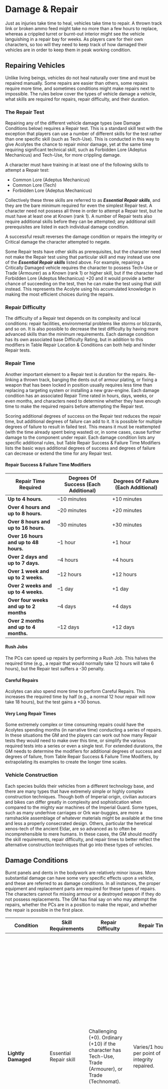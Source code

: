 # Damage & Repair 

Just as injuries take time to heal, vehicles take time to repair. A thrown track link or broken ammo feed might take no more than a few hours to replace, whereas a crippled turret or burnt-out interior might see the vehicle languishing in a repair bay for weeks. As players care for their own characters, so too will they need to keep track of how damaged their vehicles are in order to keep them in peak working condition.

## Repairing Vehicles 

Unlike living beings, vehicles do not heal naturally over time and must be repaired manually. Some repairs are easier than others, some repairs require more time, and sometimes conditions might make repairs next to impossible. The rules below cover the types of vehicle damage a vehicle, what skills are required for repairs, repair difficulty, and their duration.

### The Repair Test 

Repairing any of the different vehicle damage types (see Damage Conditions below) requires a Repair test. This is a standard skill test with the exception that players can use a number of different skills for the test rather than one specific skill (such as Tech-Use). This is conducted in this way to give Acolytes the chance to repair minor damage, yet at the same time requiring significant technical skill, such as Forbidden Lore (Adeptus Mechanicus) and Tech-Use, for more crippling damage.

A character must have training in at least one of the following skills to attempt a Repair test:

-   Common Lore (Adeptus Mechanicus)
-   Common Lore (Tech)
-   Forbidden Lore (Adeptus Mechanicus)

Collectively these three skills are referred to as ***Essential Repair skills***, and they are the bare minimum required for even the simplest Repair test. A character need not possess all three in order to attempt a Repair test, but he must have at least one at Known (rank 1). A number of Repair tests also require additional skills before they can be attempted; any additional skill prerequisites are listed in each individual damage condition.

A successful result reverses the damage condition or repairs the integrity or Critical damage the character attempted to negate.

Some Repair tests have other skills as prerequisites, but the character need not make the Repair test using that particular skill and may instead use one of the ***Essential Repair skills*** listed above. For example, repairing a Critically Damaged vehicle requires the character to possess Tech-Use or Trade (Armourer) as a Known (rank 1) or higher skill, but if the character had Forbidden Lore (Adeptus Mechanicus) +20 and it would provide a better chance of succeeding on the test, then he can make the test using that skill instead. This represents the Acolyte using his accumulated knowledge in making the most efficient choices during the repairs.

### Repair Difficulty 

The difficulty of a Repair test depends on its complexity and local conditions: repair facilities, environmental problems like storms or blizzards, and so on. It is also possible to decrease the test difficulty by having more advanced skills than the minimum requirements. Each damage condition has its own associated base Difficulty Rating, but in addition to this modifiers in Table Repair Location & Conditions can both help and hinder Repair tests.

### Repair Time 

Another important element to a Repair test is duration for the repairs. Re-linking a thrown track, banging the dents out of armour plating, or fixing a weapon that has been locked in position usually requires less time than replacing a targeting system or installing a new grav-engine. Each damage condition has an associated Repair Time rated in hours, days, weeks, or even months, and characters need to determine whether they have enough time to make the required repairs before attempting the Repair test.

Scoring additional degrees of success on the Repair test reduces the repair time, but additional degrees of failure can add to it. It is possible for multiple degrees of failure to result in failed test. This means it must be reattempted (with the time already spent being wasted) or, in some cases, cause further damage to the component under repair. Each damage condition lists any specific additional rules, but Table Repair Success & Failure Time Modifiers lists the basic ways additional degrees of success and degrees of failure can decrease or extend the time for any Repair test.

#### Repair Success & Failure Time Modifiers
| Repair Time Required | Degrees Of Success (Each Additional) | Degrees Of Failure (Each Additional) |
|---|---|---|
| **Up to 4 hours.** | –10 minutes | +10 minutes |
| **Over 4 hours and up to 8 hours.** | –20 minutes | +20 minutes |
| **Over 8 hours and up to 16 hours.** | –30 minutes | +30 minutes |
| **Over 16 hours and up to 48 hours.** | –1 hour | +1 hour |
| **Over 2 days and up to 7 days.** | –4 hours | +4 hours |
| **Over 1 week and up to 2 weeks.** | –12 hours | +12 hours |
| **Over 2 weeks and up to 4 weeks.** | –1 day | +1 day |
| **Over four weeks and up to 2 months** | –4 days | +4 days |
| **Over 2 months and up to 4 months.** | –12 days | +12 days |

#### Rush Jobs 

The PCs can speed up repairs by performing a Rush Job. This halves the required time (e.g., a repair that would normally take 12 hours will take 6 hours), but the Repair test suffers a -30 penalty.

#### Careful Repairs 

Acolytes can also spend more time to perform Careful Repairs. This increases the required time by half (e.g., a normal 12 hour repair will now take 18 hours), but the test gains a +30 bonus.

#### Very Long Repair Times 

Some extremely complex or time consuming repairs could have the Acolytes spending months (in narrative time) conducting a series of repairs. In these situations the GM and the players can work out how many Repair tests they would need to make over this time, or simplify the various required tests into a series or even a single test. For extended durations, the GM needs to determine the modifiers for additional degrees of success and degrees of failure, from Table Repair Success & Failure Time Modifiers, by extrapolating its examples to create the longer time scales.

### Vehicle Construction 

Each species builds their vehicles from a different technology base, and there are many types that have extremely simple or highly complex construction techniques. Though both of Imperial origin, civilian autocars and bikes can differ greatly in complexity and sophistication when compared to the mighty war machines of the Imperial Guard. Some types, such as many underhive carriages or Ork war-buggies, are more a ramshackle assemblage of whatever materials might be available at the time and less a properly consecrated design. Others, particular the heretical xenos-tech of the ancient Eldar, are so advanced as to often be incomprehensible to mere humans. In these cases, the GM should modify the skill requirements, repair difficulty, and repair times to better reflect the alternative construction techniques that go into these types of vehicles.

## Damage Conditions 

Burnt panels and dents in the bodywork are relatively minor issues. More substantial damage can have some very specific effects upon a vehicle, and these are referred to as damage conditions. In all instances, the proper equipment and replacement parts are required for these types of repairs. The characters cannot fix missing armour or a destroyed weapon if they do not possess replacements. The GM has final say on who may attempt the repairs, whether the PCs are in a position to make the repair, and whether the repair is possible in the first place.

| Condition | Skill Requirements | Repair Difficulty | Repair Time | Description |
|---|---|---|---|---|
| **Lightly Damaged** | Essential Repair skill | Challenging (+0). Ordinary (+10) if the character has Tech-Use, Trade (Armourer), or Trade (Technomat). | Varies/1 hour per point of integrity repaired. | Lightly Damaged vehicles are easier to repair, and can generally be repaired by vehicle crews and operators with a basic working knowledge of technology. If a vehicle has suffered damage up to half its total integrity (rounding up), it is Lightly Damaged. A Lightly Damaged vehicle can fight without any penalties. Repairing all the integrity on a Lightly Damaged vehicle requires a character to only make a single Repair test and not one test per point of integrity. |
| **Heavily Damaged** | Essential Repair skill | Arduous (–40). Hard (–20) if the character has Trade (Technomat). Challenging (+0) if the character has Tech- Use or Trade (Armourer). | Varies/4 hour per point of integrity repaired. | Heavily Damaged vehicles take a substantial amount of time and effort to repair, and become greater liabilities the longer they go without repairs. If a vehicle has suffered more damage than half its total integrity (rounding up), but has not yet suffered any Critical damage (other than those caused by Righteous Fury), it is said to be Heavily Damaged. Heavily Damaged vehicles suffer a –10 penalty to all Operate tests in addition to any other penalties or bonuses it may already have. Repairing all the integrity on a Heavily Damaged vehicle requires one Repair test for every 5 points of integrity damage (or fraction thereof). Once a Heavily Damaged vehicle’s integrity is repaired to half its starting value, the vehicle is then considered Lightly Damaged. |
| **Critically Damaged** | Tech-Use or Trade (Armourer) | Challenging (+0). Ordinary (+10) if the character has both Tech-Use and Trade (Armourer). | Varies/1 day per point of Critical Damage repaired. | Critically Damaged vehicles take an exceptionally long time to repair, and only rare individuals steeped in the forbidden knowledge of the Omnissiah are truly capable of soothing the machine’s wounded spirit and coaxing life into it once again. If a vehicle has suffered any Critical damage (not including Critical damage caused by Righteous Fury), it is Critically Damaged. It is rare for a commander to send a vehicle so heavily damaged into combat, but if a Critically Damaged vehicle is ever forced to fight, its operator suffers a –20 penalty to all Operate tests in addition to any other penalties or bonuses that might be present. Critical damage must be repaired before any repairs can be made to integrity, and each point of Critical damage on a Critically Damaged vehicle must be repaired individually. Once a Critically Damaged vehicle has had every point of Critical damage repaired, it is said to be Heavily Damaged. Repairing Critical damage does not reverse any lingering damage conditions, such as destroyed weapons or vehicle immobilisation. |
| **Fire Damaged** | Essential Repair skill | Routine (+20) | Varies/1 hour for every 6 rounds/30 seconds (or part thereof) the vehicle spent alight or had a crewmember or passenger within it who was on fire. | Fires are understandably just as dangerous for vehicles as they are people. Exposed wires and cabling can melt, fuel systems can explode, and even something simple like seat or a control panel can be destroyed by fire, making operating the vehicle difficult if not impossible. Vehicles that have spent any amount of time on fire due to Critical damage, or that have contained crew or passengers that have been set on fire, are said to be Fire Damaged. All tests taken to Operate a Fire Damaged vehicle suffer a –10 penalty. See On Fire! for details on what happens to a vehicle that has been set on fire. |
| **Motive Systems Impaired** | Essential Repair skill | Challenging (+0). Ordinary (+10) if the character has Tech-Use, Trade (Armourer), or Trade (Technomat). | 4 hours (this time can be extended or decreased due to specific vehicle traits). | A vehicle that suffers a Motive Systems Impaired condition reduces its Tactical Speed by 1d10, and the driver must pass a Challenging (+0) Operate test at the start of his turn if he wants to rotate the vehicle more than once during that turn. If the operator fails the Repair test by three or more degrees, then something has gone wrong during the repairs. The vehicle is now treated as having suffered a Motive Systems Crippled Result. |
| **Motive Systems Crippled** | Trade (Technomat) | Very Hard (–30). Hard (–20) if the character has Tech-Use or Trade (Armourer). | 16 hours (this time can be extended or decreased due to specific vehicle traits). | A vehicle that suffers a Motive Systems Crippled result on the Vehicle Critical Effects tables reduces its Tactical Speed by 2d10 and its Cruising Speed by half. If the operator fails the test by three or more degrees, then something has gone wrong during the repairs. The vehicle is now treated as having suffered a Motive Systems Destroyed Result. |
| **Motive Systems Destroyed** | Tech-Use or Trade (Armourer) | Arduous (–40). Hard (–20) if the character has both Tech-Use and Trade (Armourer). | 2 days (this time can be extended or decreased due to specific Vehicle traits). | A vehicle that suffers a Motive Systems Destroyed condition cannot move under its own power. If the character fails the Repair test by three or more degrees of failure, then he has done something wrong and must reattempt the repairs from scratch. The time used to repair the vehicle’s motive systems, including any additional time due to the degrees of failure, is wasted. |
| **Reduced Armour** | Essential Repair skill | Hard (–20). Challenging (+0) if the character has Trade (Armourer). | Varies/4 hours for every 5 points (or fraction thereof) of AP repaired. | Whenever a vehicle suffers a reduction in Armour due to Critical damage, this can be repaired by dividing the missing armour up into groups of 5 AP and taking a Repair test for each individual grouping. If the character fails a Repair test by three or more degrees of failure, then the armour has been installed incorrectly and the Repair test for that specific grouping of AP must be reattempted. |
| **Targetting Systems Destroyed** | Tech-Use or Trade (Armourer), and either Common Lore (Adeptus Mechanicus) or Forbidden Lore (Adeptus Mechanicus). | Very Hard (–30). | 1 week (2 weeks if the vehicle has the Super Heavy vehicle trait). | Whenever a weapon suffers a Targeting System Destroyed result on the Critical Effects tables, it suffers a –20 penalty to all shots taken with that weapon (or location, such as a turret, if it is the location’s targeting systems that are destroyed). Repairing a weapon’s targeting system is often a complex and time-consuming process involving the installation of targeting cogitators and the appeasement of hallowed machine spirits, and thus only those well-versed in the laws and rituals of the Machine God possess the required knowledge to undertake such a difficult task. Failing the Repair test to restore a vehicle’s targeting system results in the machine spirit rejecting its new home; the Repair test must be reattempted. Additionally, the character that attempted the repair must spend one day in silent meditation and reflection on the Great Works of the Omnissiah for every degree of failure on the Repair test. He can reattempt the Repair test once he has finished contemplating how he might have offended the machine spirit he was attempting to install. |
| **Vehicle Destroyed** | N/A | N/A | N/A | A number of results on the Vehicle Critical Effects tables indicate that a vehicle has been destroyed without an internal explosion. This condition cannot be repaired, but items from within can still be recovered at the GM’s discretion. Vehicle-mounted weapons mounted that have not been destroyed can be removed; this requires a Repair test as if attempting to repair a Weapon Destroyed result. If the character attempting this test succeeds, the weapon is removed and can possibly be refitted onto another vehicle. In all instances, the GM has final say on what can be salvaged and what, if any, special equipment the characters require before they can salvage any extraordinarily heavy or cumbersome weapons. |
| **Weapon/Turret Locked** | Trade (Technomat) | Challenging (+0) for non-Turret-Mounted weapons. Hard (–20) for Turret-Mounted weapons. If the character has Tech-Use or Trade (Armourer) he gains a +10 bonus. | 16 hours for non-Turret-Mounted weapons. 48 hours for Turret-Mounted weapons | Sometimes a weapon’s mounting can be damaged even if the weapon itself remains untouched. Weapons that suffer a Weapon/ Turret Locked result can make ranged attacks, but lose their fire arcs and are treated as Fixed Weapons until the this damage condition has been repaired. If the character fails the Repair test with three or more degrees of failure, something goes terribly wrong and he must reattempt the repair from the start |
| **Weapon Destroyed** | Essential Repair skill | Challenging (+0) for Sponson/Pintle mounted weapons. Hard (–20) for Fixed/Hull/Turret mounted weapons. +10 Bonus if the character has Tech-Use or Trade (Armourer). | 8 hours for Sponson/Pintle mounted weapons. 16 hours for Fixed/Hull/Turret mounted weapons. | Weapons that have suffered a Weapon Destroyed result cannot be repaired and must instead be replaced. The Acolytes must first obtain a new weapon to replace the destroyed one (through a Requisition test). Once a replacement weapon has been acquired, the Repair test is taken in order to install the new weapon. If the character fails the Repair test with two or more degrees of failure, the character has installed the weapon incorrectly and must start the repair over. |
| **Weapon Disabled** | Essential Repair skill | Ordinary (+10) for Sponson/Pintle mounted weapons. Hard (–20) for Fixed/Hull/Turret mounted weapons. +10 Bonus if the character has Tech-Use or Trade (Armourer). | 4 hours for Sponson/Pintle mounted weapons. 8 hours for Fixed/Hull/Turret mounted weapons. | A weapon that suffers a Weapon Disabled result on the Vehicle Critical Effects tables cannot make ranged attacks (or in rare cases, melee attacks for weapons designed for close combat) until it has been repaired via a Repair test. If the character fails the Repair test with three or more degrees of failure, something goes terribly wrong, and the weapon is now too badly damaged to repair and must be replaced (see Weapon Destroyed). |
